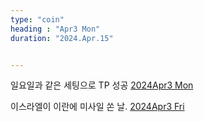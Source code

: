 ```yaml
---
type: "coin"
heading : "Apr3 Mon"
duration: "2024.Apr.15"


---
```

 

일요일과 같은 세팅으로 TP 성공
[2024Apr3 Mon](/todo/images/Document2024Apr3-Mon.pdf)


이스라엘이 이란에 미사일 쏜 날.
[2024Apr3 Fri](/todo/images/Document2024Apr3-Fri.pdf)

